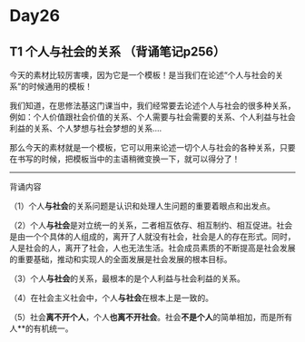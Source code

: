 # Day26
## T1  个人与社会的关系 （背诵笔记p256）
今天的素材比较厉害噢，因为它是一个模板！是当我们在论述“个人与社会的关系”的时候通用的模板！

我们知道，在思修法基这门课当中，我们经常要去论述个人与社会的很多种关系，例如：个人价值跟社会价值的关系、个人需要与社会需要的关系、个人利益与社会利益的关系、个人梦想与社会梦想的关系....

那么今天的素材就是一个模板，它可以用来论述一切个人与社会的各种关系，只要在书写的时候，把模板当中的主语稍微变换一下，就可以得分了！

---
背诵内容

（1）个人**与社会**的关系问题是认识和处理人生问题的重要着眼点和出发点。

（2）个人**与社会**是对立统一的关系，二者相互依存、相互制约、相互促进。社会是由一个个具体的人组成的，离开了人就没有社会，社会是人的存在形式。同时，人是社会的人，离开了社会，人也无法生活。社会成员素质的不断提高是社会发展的重要基础，推动和实现人的全面发展是社会发展的根本目标。

（3）个人**与社会**的关系，最根本的是个人利益与社会利益的关系。

（4）在社会主义社会中，个人**与社会**在根本上是一致的。

（5）社会**离不开个人**，个人**也离不开社会**。社会**不是个人**的简单相加，而是所有人**的有机统一。
